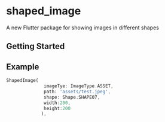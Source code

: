 # shaped_image

A new Flutter package for showing images in different shapes

## Getting Started


## Example 


 ```dart
 ShapedImage(
               imageTye: ImageType.ASSET,
               path: 'assets/test.jpeg',
               shape: Shape.SHAPE07,
               width:200,
               height:200
              ),      
 ```

